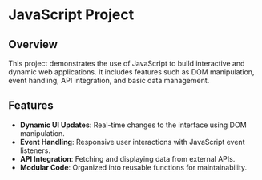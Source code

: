 # JavaScript Project

## Overview
This project demonstrates the use of JavaScript to build interactive and dynamic web applications. It includes features such as DOM manipulation, event handling, API integration, and basic data management.

## Features
- **Dynamic UI Updates**: Real-time changes to the interface using DOM manipulation.
- **Event Handling**: Responsive user interactions with JavaScript event listeners.
- **API Integration**: Fetching and displaying data from external APIs.
- **Modular Code**: Organized into reusable functions for maintainability.



